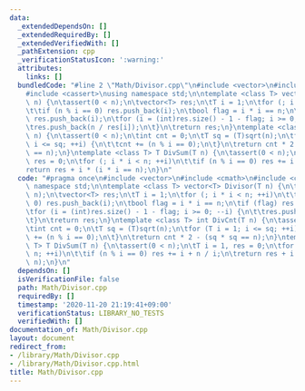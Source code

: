 ```yaml
---
data:
  _extendedDependsOn: []
  _extendedRequiredBy: []
  _extendedVerifiedWith: []
  _pathExtension: cpp
  _verificationStatusIcon: ':warning:'
  attributes:
    links: []
  bundledCode: "#line 2 \"Math/Divisor.cpp\"\n#include <vector>\n#include <cmath>\n\
    #include <cassert>\nusing namespace std;\n\ntemplate <class T> vector<T> Divisor(T\
    \ n) {\n\tassert(0 < n);\n\tvector<T> res;\n\tT i = 1;\n\tfor (; i * i < n; ++i)\n\
    \t\tif (n % i == 0) res.push_back(i);\n\tbool flag = i * i == n;\n\tif (flag)\
    \ res.push_back(i);\n\tfor (i = (int)res.size() - 1 - flag; i >= 0; --i) {\n\t\
    \tres.push_back(n / res[i]);\n\t}\n\treturn res;\n}\ntemplate <class T> int DivCnt(T\
    \ n) {\n\tassert(0 < n);\n\tint cnt = 0;\n\tT sq = (T)sqrt(n);\n\tfor (T i = 1;\
    \ i <= sq; ++i) {\n\t\tcnt += (n % i == 0);\n\t}\n\treturn cnt * 2 - (sq * sq\
    \ == n);\n}\ntemplate <class T> T DivSum(T n) {\n\tassert(0 < n);\n\tT i = 1,\
    \ res = 0;\n\tfor (; i * i < n; ++i)\n\t\tif (n % i == 0) res += i + n / i;\n\t\
    return res + i * (i * i == n);\n}\n"
  code: "#pragma once\n#include <vector>\n#include <cmath>\n#include <cassert>\nusing\
    \ namespace std;\n\ntemplate <class T> vector<T> Divisor(T n) {\n\tassert(0 <\
    \ n);\n\tvector<T> res;\n\tT i = 1;\n\tfor (; i * i < n; ++i)\n\t\tif (n % i ==\
    \ 0) res.push_back(i);\n\tbool flag = i * i == n;\n\tif (flag) res.push_back(i);\n\
    \tfor (i = (int)res.size() - 1 - flag; i >= 0; --i) {\n\t\tres.push_back(n / res[i]);\n\
    \t}\n\treturn res;\n}\ntemplate <class T> int DivCnt(T n) {\n\tassert(0 < n);\n\
    \tint cnt = 0;\n\tT sq = (T)sqrt(n);\n\tfor (T i = 1; i <= sq; ++i) {\n\t\tcnt\
    \ += (n % i == 0);\n\t}\n\treturn cnt * 2 - (sq * sq == n);\n}\ntemplate <class\
    \ T> T DivSum(T n) {\n\tassert(0 < n);\n\tT i = 1, res = 0;\n\tfor (; i * i <\
    \ n; ++i)\n\t\tif (n % i == 0) res += i + n / i;\n\treturn res + i * (i * i ==\
    \ n);\n}\n"
  dependsOn: []
  isVerificationFile: false
  path: Math/Divisor.cpp
  requiredBy: []
  timestamp: '2020-11-20 21:19:41+09:00'
  verificationStatus: LIBRARY_NO_TESTS
  verifiedWith: []
documentation_of: Math/Divisor.cpp
layout: document
redirect_from:
- /library/Math/Divisor.cpp
- /library/Math/Divisor.cpp.html
title: Math/Divisor.cpp
---
```

